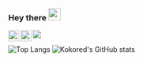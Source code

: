 ### Hey there  <img src="https://media.giphy.com/media/hvRJCLFzcasrR4ia7z/giphy.gif" width="25px">
<a href="https://discord.gg/yJw7xWd4KB">
  <img align="left" alt="https://discord.gg/yJw7xWd4KB" width="22px" src="https://raw.githubusercontent.com/peterthehan/peterthehan/master/assets/discord.svg" />
</a>
<a href="https://www.spigotmc.org/members/koko_red.908175">
  <img align="left" alt="Koko_red's spigot page" width="22px" src="https://static.spigotmc.org/img/spigot.png" />
</a>
<img src="https://visitor-badge.glitch.me/badge?page_id=kokored7214.kokored7214" />

![Top Langs](https://github-readme-stats.vercel.app/api/top-langs/?username=Kokored7214&layout=compact)
![Kokored's GitHub stats](https://github-readme-stats.vercel.app/api?username=Kokored7214&show_icons=true&count_private=true)
